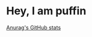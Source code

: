 # Hey, I am puffin

[Anurag's GitHub stats](https://github-readme-stats.vercel.app/api?username=puffinjiang&show_icons=true&theme=radical)
